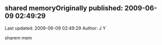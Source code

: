 ## shared memoryOriginally published: 2009-06-09 02:49:29 
Last updated: 2009-06-09 02:49:29 
Author: J Y 
 
sharem mem